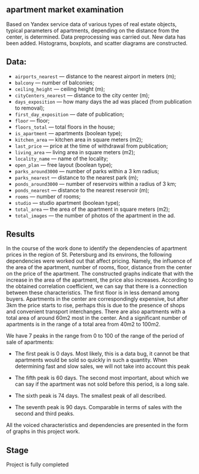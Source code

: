## apartment market examination

Based on Yandex service data of various types of real estate objects, typical parameters of apartments, depending on 
the distance from the center, is determined. Data preprocessing was carried out. New data has been added.
Histograms, boxplots, and scatter diagrams are constructed.

## Data:
- `airports_nearest` — distance to the nearest airport in meters (m);
- `balcony` — number of balconies;
- `ceiling_height` — ceiling height (m);
- `cityCenters_nearest` — distance to the city center (m);
- `days_exposition` — how many days the ad was placed (from publication to removal);
- `first_day_exposition` — date of publication;
- `floor` — floor;
- `floors_total` — total floors in the house;
- `is_apartment` — apartments (boolean type);
- `kitchen_area` — kitchen area in square meters (m2);
- `last_price` — price at the time of withdrawal from publication;
- `living_area` — living area in square meters (m2);
- `locality_name` — name of the locality;
- `open_plan` — free layout (boolean type);
- `parks_around3000` — number of parks within a 3 km radius;
- `parks_nearest` — distance to the nearest park (m);
- `ponds_around3000` — number of reservoirs within a radius of 3 km;
- `ponds_nearest` — distance to the nearest reservoir (m);
- `rooms` — number of rooms;
- `studio` — studio apartment (boolean type);
- `total_area` — the area of the apartment in square meters (m2);
- `total_images` — the number of photos of the apartment in the ad.

## Results

In the course of the work done to identify the dependencies of apartment prices in the region of St. Petersburg and its environs, the following dependencies were worked out that affect pricing. Namely, the influence of the area of the apartment, number of rooms, floor, distance from the center on the price of the apartment. The constructed graphs indicate that with the increase in the area of the apartment, the price also increases. According to the obtained correlation coefficient, we can say that there is a connection between these characteristics. The first floor is in less demand among buyers. Apartments in the center are correspondingly expensive, but after 3km the price starts to rise, perhaps this is due to the presence of shops and convenient transport interchanges. There are also apartments with a total area of around 60m2 most in the center. And a significant number of apartments is in the range of a total area from 40m2 to 100m2.

We have 7 peaks in the range from 0 to 100 of the range of the period of sale of apartments:

- The first peak is 0 days. Most likely, this is a data bug, it cannot be that apartments would be sold so quickly in such a quantity. When determining fast and slow sales, we will not take into account this peak

- The fifth peak is 60 days. The second most important, about which we can say if the apartment was not sold before this period, is a long sale.
- The sixth peak is 74 days. The smallest peak of all described.
- The seventh peak is 90 days. Comparable in terms of sales with the second and third peaks.

All the voiced characteristics and dependencies are presented in the form of graphs in this project work.

## Stage

Project is fully completed

